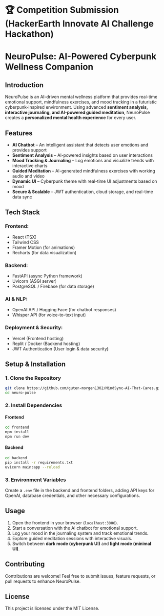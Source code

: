 # 🏆 Competition Submission (HackerEarth Innovate AI Challenge Hackathon)

# NeuroPulse: AI-Powered Cyberpunk Wellness Companion

## Introduction
NeuroPulse is an AI-driven mental wellness platform that provides real-time emotional support, mindfulness exercises, and mood tracking in a futuristic cyberpunk-inspired environment. Using advanced **sentiment analysis, interactive journaling, and AI-powered guided meditation**, NeuroPulse creates a **personalized mental health experience** for every user.

## Features
- **AI Chatbot** – An intelligent assistant that detects user emotions and provides support
- **Sentiment Analysis** – AI-powered insights based on user interactions
- **Mood Tracking & Journaling** – Log emotions and visualize trends with interactive charts
- **Guided Meditation** – AI-generated mindfulness exercises with working audio and video
- **Dynamic UI** – Cyberpunk theme with real-time UI adjustments based on mood
- **Secure & Scalable** – JWT authentication, cloud storage, and real-time data sync

## Tech Stack
### Frontend:
- React (TSX)
- Tailwind CSS
- Framer Motion (for animations)
- Recharts (for data visualization)

### Backend:
- FastAPI (async Python framework)
- Uvicorn (ASGI server)
- PostgreSQL / Firebase (for data storage)

### AI & NLP:
- OpenAI API / Hugging Face (for chatbot responses)
- Whisper API (for voice-to-text input)

### Deployment & Security:
- Vercel (Frontend hosting)
- Replit / Docker (Backend hosting)
- JWT Authentication (User login & data security)

## Setup & Installation

### 1. Clone the Repository
```bash
git clone https://github.com/guten-morgen1302/MindSync-AI-That-Cares.git
cd neuro-pulse
```

### 2. Install Dependencies
#### Frontend
```bash
cd frontend
npm install
npm run dev
```

#### Backend
```bash
cd backend
pip install -r requirements.txt
uvicorn main:app --reload
```

### 3. Environment Variables
Create a `.env` file in the backend and frontend folders, adding API keys for OpenAI, database credentials, and other necessary configurations.

## Usage
1. Open the frontend in your browser (`localhost:3000`).
2. Start a conversation with the AI chatbot for emotional support.
3. Log your mood in the journaling system and track emotional trends.
4. Explore guided meditation sessions with interactive visuals.
5. Switch between **dark mode (cyberpunk UI)** and **light mode (minimal UI)**.

## Contributing
Contributions are welcome! Feel free to submit issues, feature requests, or pull requests to enhance NeuroPulse.

## License
This project is licensed under the MIT License.

